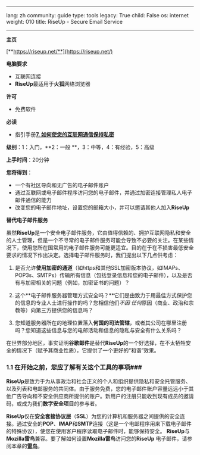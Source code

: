 

---

lang: zh
community: guide
type: tools
legacy: True
child: False
os: internet
weight: 010
title: RiseUp - Secure Email Service

---

**主页**

[**https://riseup.net/**](https://riseup.net/)

**电脑要求**

- 互联网连接	
- **RiseUp**最适用于**火狐**网络浏览器

**许可**

- 免费软件

**必读**

- 指引手册[**7. 如何使您的互联网通信保持私密**](/chapter-7)

**级别**：1：入门，**2：一般 **，3：中等，4：有经验，5：高级

**上手时间**：20分钟

**您将得到**：

- 一个有社区导向和无广告的电子邮件账户
- 通过互联网或电子邮件程序访问您的电子邮件，并通过加密连接管理私人电子邮件通信的能力
- 改变您的电子邮件地址，设置您的邮箱大小，并可以邀请其他人加入**RiseUp**


<a name="alternatives"></a>
**替代电子邮件服务**

虽然**RiseUp**是一个安全电子邮件服务，它由值得信赖的、拥护互联网隐私和安全的人士管理，但是一个不寻常的电子邮件服务可能会导致不必要的关注。在某些情况下，使用您所在国常用的电子邮件服务可能更适宜。目的在于在不损害最低安全要求的情况下作出决定。选择电子邮件服务时，我们提出以下几点供考虑：

1. 是否允许**使用加密的通道**（如*https*和其他SSL加密版本协议，如IMAPs、POP3s、SMTPs）传输所有信息（包括登录信息和您的电子邮件），以及是否有与加密相关的问题（例如，加密证书的问题）？

2.  这个**电子邮件服务器管理方式安全吗？**它们是由致力于用最佳方式保护您的信息的专业人士进行操作的吗？您相信他们*不因* *任何*原因（商业、政治和宗教等）向第三方提供您的信息吗？

3. 您知道服务器所在的地理位置落入**何国的司法管辖**，或者其公司在哪里注册吗？您知道这些信息与您的电邮活动和信息的隐私与安全有什么关系吗？

在世界部分地区，事实证明**谷歌邮件**是替代**RiseUp**的一个好选择，在不太牺牲安全的情况下（赋予其商业性质），它提供了一个更好的“和谐”效果。


### 1.1 在开始之前，您应了解有关这个工具的事项### 

**RiseUp**是致力于为从事政治和社会正义的个人和组织提供隐私和安全托管服务、以及列表和电邮服务的共同体。由于服务免费，您的电子邮件账户容量远远小于其他广告导向和不安全供应商所提供的账户。新用户的注册只能收到现有成员的邀请码，或成为我们**数字安全项目**的参与者。

**RiseUp**仅在**安全套接协议层**（**SSL**）为您的计算机和服务器之间提供的安全连接。通过安全的**POP**、**IMAP**和**SMTP**连接（这是一个电邮程序用来下载电子邮件的特殊协议），使您在使用客户程序读取电子邮件时，能够保持安全。
**RiseUp**与**Mozilla雷鸟**兼容。要了解如何设置**Mozilla雷鸟**访问您的**RiseUp** 电子邮件，请参阅本章的[**雷鸟**](http://securityinabox.org/en/thunderbird_main)。



